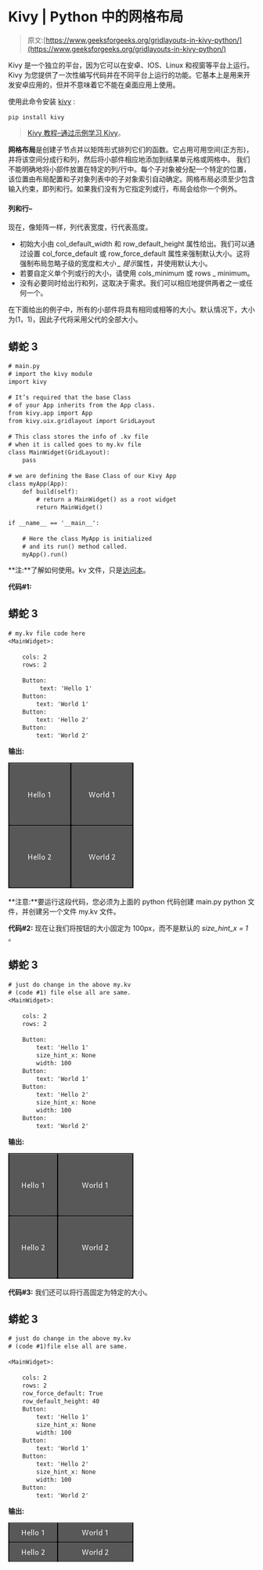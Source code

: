 # Kivy | Python 中的网格布局

> 原文:[https://www.geeksforgeeks.org/gridlayouts-in-kivy-python/](https://www.geeksforgeeks.org/gridlayouts-in-kivy-python/)

Kivy 是一个独立的平台，因为它可以在安卓、IOS、Linux 和视窗等平台上运行。Kivy 为您提供了一次性编写代码并在不同平台上运行的功能。它基本上是用来开发安卓应用的，但并不意味着它不能在桌面应用上使用。

使用此命令安装 [kivy](https://www.geeksforgeeks.org/kivy-tutorial/) :

```
pip install kivy
```

> [Kivy 教程–通过示例学习 Kivy](https://www.geeksforgeeks.org/kivy-tutorial/)。

**网格布局**是创建子节点并以矩阵形式排列它们的函数。它占用可用空间(正方形)，并将该空间分成行和列，然后将小部件相应地添加到结果单元格或网格中。
我们不能明确地将小部件放置在特定的列/行中。每个子对象被分配一个特定的位置，该位置由布局配置和子对象列表中的子对象索引自动确定。网格布局必须至少包含输入约束，即列和行。如果我们没有为它指定列或行，布局会给你一个例外。

#### 列和行–

现在，像矩阵一样，列代表宽度，行代表高度。

*   初始大小由 col_default_width 和 row_default_height 属性给出。我们可以通过设置 col_force_default 或 row_force_default 属性来强制默认大小。这将强制布局忽略子级的宽度和*大小 _ 提示*属性，并使用默认大小。
*   若要自定义单个列或行的大小，请使用 cols_minimum 或 rows _ minimum。
*   没有必要同时给出行和列，这取决于需求。我们可以相应地提供两者之一或任何一个。

在下面给出的例子中，所有的小部件将具有相同或相等的大小。默认情况下，大小为(1，1)，因此子代将采用父代的全部大小。

## 蟒蛇 3

```
# main.py
# import the kivy module
import kivy

# It’s required that the base Class
# of your App inherits from the App class.
from kivy.app import App
from kivy.uix.gridlayout import GridLayout

# This class stores the info of .kv file
# when it is called goes to my.kv file
class MainWidget(GridLayout):
    pass

# we are defining the Base Class of our Kivy App
class myApp(App):
    def build(self):
        # return a MainWidget() as a root widget
        return MainWidget()

if __name__ == '__main__':

    # Here the class MyApp is initialized
    # and its run() method called.
    myApp().run()
```

**注:**了解如何使用。kv 文件，只是[访问本](https://kivy.org/doc/stable/guide/lang.html)。

**代码#1:**

## 蟒蛇 3

```
# my.kv file code here
<MainWidget>:

    cols: 2 
    rows: 2

    Button:       
         text: 'Hello 1'
    Button:
        text: 'World 1'
    Button:
        text: 'Hello 2'
    Button:       
        text: 'World 2'

```

**输出:**

![](img/63144a176048a841301b5ecc9a21af70.png)

**注意:**要运行这段代码，您必须为上面的 python 代码创建 main.py python 文件，并创建另一个文件 my.kv 文件。

**代码#2:**
现在让我们将按钮的大小固定为 100px，而不是默认的 *size_hint_x = 1* 。

## 蟒蛇 3

```
# just do change in the above my.kv
# (code #1) file else all are same.
<MainWidget>:

    cols: 2 
    rows: 2

    Button:       
        text: 'Hello 1'
        size_hint_x: None
        width: 100
    Button:
        text: 'World 1'
    Button:
        text: 'Hello 2'
        size_hint_x: None
        width: 100
    Button:       
        text: 'World 2'

```

**输出:**

![](img/8112d0ea2b46281e853dfe84428a0d54.png)

**代码#3:**
我们还可以将行高固定为特定的大小。

## 蟒蛇 3

```
# just do change in the above my.kv
# (code #1)file else all are same.

<MainWidget>:

    cols: 2 
    rows: 2
    row_force_default: True
    row_default_height: 40
    Button:       
        text: 'Hello 1'
        size_hint_x: None
        width: 100
    Button:
        text: 'World 1'
    Button:
        text: 'Hello 2'
        size_hint_x: None
        width: 100
    Button:       
        text: 'World 2'

```

**输出:**

![](img/48c845cde5801d07b24ed8155aa86622.png)
